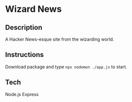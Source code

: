 # Wizard News

## Description

A Hacker News-esque site from the wizarding world.

## Instructions

Download package and type `npx nodemon ./app.js` to start.

## Tech

Node.js
Express
